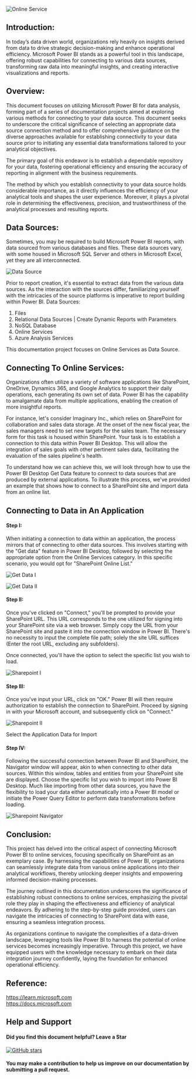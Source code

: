 ![Online Service](https://github.com/chigozie-i/Data-Source-Online-Services/blob/main/Connecting%20Online%20Services.png)

## Introduction:
In today’s data driven world, organizations rely heavily on insights derived from data to drive strategic decision-making and enhance operational efficiency. Microsoft Power BI stands as a powerful tool in this landscape, offering robust capabilities for connecting to various data sources, transforming raw data into meaningful insights, and creating interactive visualizations and reports.


## Overview:

This document focuses on utilizing Microsoft Power BI for data analysis, forming part of a series of documentation projects aimed at exploring various methods for connecting to your data source. This document seeks to underscore the critical significance of selecting an appropriate data source connection method and to offer comprehensive guidance on the diverse approaches available for establishing connectivity to your data source prior to initiating any essential data transformations tailored to your analytical objectives.

The primary goal of this endeavor is to establish a dependable repository for your data, fostering operational efficiency and ensuring the accuracy of reporting in alignment with the business requirements.

The method by which you establish connectivity to your data source holds considerable importance, as it directly influences the efficiency of your analytical tools and shapes the user experience. Moreover, it plays a pivotal role in determining the effectiveness, precision, and trustworthiness of the analytical processes and resulting reports.


## Data Sources:
Sometimes, you may be required to build Microsoft Power BI reports, with data sourced from various databases and files. These data sources vary, with some housed in Microsoft SQL Server and others in Microsoft Excel, yet they are all interconnected.

 ![Data Source](https://github.com/chigozie-i/Data-Source-Online-Services/blob/main/Data%20Sources.png)

Prior to report creation, it's essential to extract data from the various data sources. As the interaction with the sources differ, familiarizing yourself with the intricacies of the source platforms is imperative to report building within Power BI.
Data Sources:

1.	Files
2.	Relational Data Sources | Create Dynamic Reports with Parameters
3.	NoSQL Database 
4.	Online Services
5.	Azure Analysis Services


This documentation project focuses on Online Services as Data Source.

## Connecting To Online Services:
Organizations often utilize a variety of software applications like SharePoint, OneDrive, Dynamics 365, and Google Analytics to support their daily operations, each generating its own set of data. Power BI has the capability to amalgamate data from multiple applications, enabling the creation of more insightful reports.  
  
  
For instance, let's consider Imaginary Inc., which relies on SharePoint for collaboration and sales data storage. At the onset of the new fiscal year, the sales managers need to set new targets for the sales team. The necessary form for this task is housed within SharePoint. Your task is to establish a connection to this data within Power BI Desktop. This will allow the integration of sales goals with other pertinent sales data, facilitating the evaluation of the sales pipeline's health.  
  
To understand how we can achieve this, we will look through how to use the Power BI Desktop Get Data feature to connect to data sources that are produced by external applications. To illustrate this process, we've provided an example that shows how to connect to a SharePoint site and import data from an online list.

## Connecting to Data in An Application

#### Step I:  
When initiating a connection to data within an application, the process mirrors that of connecting to other data sources. This involves starting with the "Get data" feature in Power BI Desktop, followed by selecting the appropriate option from the Online Services category. In this specific scenario, you would opt for "SharePoint Online List."

![Get Data I](https://github.com/chigozie-i/Data-Source-Online-Services/blob/main/Get%20Data%20I.png)

![Get Data II](https://github.com/chigozie-i/Data-Source-Online-Services/blob/main/Get%20Data%20II.png)

#### Step II:  
Once you've clicked on "Connect," you'll be prompted to provide your SharePoint URL. This URL corresponds to the one utilized for signing into your SharePoint site via a web browser. Simply copy the URL from your SharePoint site and paste it into the connection window in Power BI. There's no necessity to input the complete file path; solely the site URL suffices (Enter the root URL, excluding any subfolders).  
  
Once connected, you'll have the option to select the specific list you wish to load. 

![Sharepoint I](https://github.com/chigozie-i/Data-Source-Online-Services/blob/main/SharePoint%20URL%20I.png)

#### Step III:  
Once you've input your URL, click on "OK." Power BI will then require authorization to establish the connection to SharePoint. Proceed by signing in with your Microsoft account, and subsequently click on
"Connect."

![Sharepoint II](https://github.com/chigozie-i/Data-Source-Online-Services/blob/main/SharePoint%20URL%20II.png)

Select the Application Data for Import  


#### Step IV:  

Following the successful connection between Power BI and SharePoint, the Navigator window will appear, akin to when connecting to other data sources. Within this window, tables and entities from your SharePoint site are displayed. Choose the specific list you wish to import into Power BI Desktop. Much like importing from other data sources, you have the flexibility to load your data either automatically into a Power BI model or initiate the Power Query Editor to perform data transformations before loading.

![Sharepoint Navigator](https://github.com/chigozie-i/Data-Source-Online-Services/blob/main/SharePoint%20Navigator.png)

## Conclusion:

This project has delved into the critical aspect of connecting Microsoft Power BI to online services, focusing specifically on SharePoint as an exemplary case. By harnessing the capabilities of Power BI, organizations can seamlessly integrate data from various online applications into their analytical workflows, thereby unlocking deeper insights and empowering informed decision-making processes.

The journey outlined in this documentation underscores the significance of establishing robust connections to online services, emphasizing the pivotal role they play in shaping the effectiveness and efficiency of analytical endeavors. By adhering to the step-by-step guide provided, users can navigate the intricacies of connecting to SharePoint data with ease, ensuring a seamless integration process.

As organizations continue to navigate the complexities of a data-driven landscape, leveraging tools like Power BI to harness the potential of online services becomes increasingly imperative. Through this project, we have equipped users with the knowledge necessary to embark on their data integration journey confidently, laying the foundation for enhanced operational efficiency.

## Reference:  
https://learn.microsoft.com  
https://docs.microsoft.com




## Help and Support

#### Did you find this document helpful? Leave a Star

[![GitHub stars](https://img.shields.io/github/stars/chigozie-i/Data-Source-Online-Services.svg?style=social)](https://github.com/chigozie-i/Data-Source-Online-Services/stargazers)

#### You may make a contribution to help us improve on our documentation by submitting a pull request.
